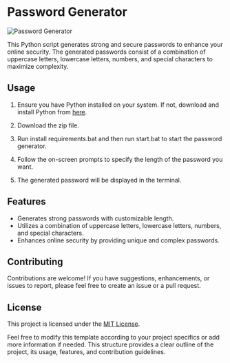 # Password Generator

![Password Generator](https://media.discordapp.net/attachments/1182767912713469984/1189819018446655559/image.png?ex=659f8c4f&is=658d174f&hm=9b6b5c1577ab09a92d6391a603e3ef0d39897bf2c85a7ad265439f7bec40449b&=&format=webp&quality=lossless&width=781&height=408)

This Python script generates strong and secure passwords to enhance your online security. The generated passwords consist of a combination of uppercase letters, lowercase letters, numbers, and special characters to maximize complexity.

## Usage

1. Ensure you have Python installed on your system. If not, download and install Python from [here](https://www.python.org/downloads/).
2. Download the zip file.
3. Run install requirements.bat and then run start.bat to start the password generator.

4. Follow the on-screen prompts to specify the length of the password you want.
5. The generated password will be displayed in the terminal.

## Features

- Generates strong passwords with customizable length.
- Utilizes a combination of uppercase letters, lowercase letters, numbers, and special characters.
- Enhances online security by providing unique and complex passwords.

## Contributing

Contributions are welcome! If you have suggestions, enhancements, or issues to report, please feel free to create an issue or a pull request.

## License

This project is licensed under the [MIT License](LICENSE).

Feel free to modify this template according to your project specifics or add more information if needed. This structure provides a clear outline of the project, its usage, features, and contribution guidelines.
